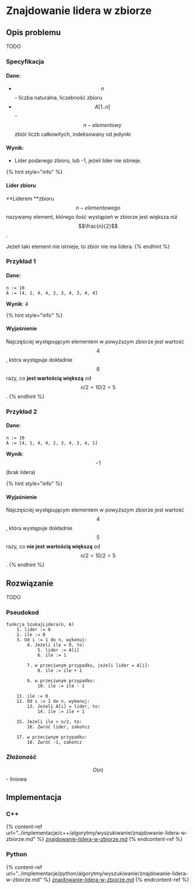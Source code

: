 # Znajdowanie lidera w zbiorze

## Opis problemu

TODO

### Specyfikacja

#### Dane:

* $$n$$ - liczba naturalna, liczebność zbioru
* $$A[1..n]$$ - $$n-elementowy$$ zbiór liczb całkowitych, indeksowany od jedynki

#### Wynik:

* Lider podanego zbioru, lub -1, jeżeli lider nie istnieje.

{% hint style="info" %}
#### Lider zbioru

**Liderem **zbioru $$n-elementowego$$ nazywamy element, którego ilość wystąpień w zbiorze jest większa niż $$\frac{n}{2}$$.

Jeżeli taki element nie istnieje, to zbiór nie ma lidera.
{% endhint %}

### Przykład 1

#### Dane:

```
n := 10
A := [4, 1, 4, 4, 2, 3, 4, 3, 4, 4]
```

**Wynik**: 4

{% hint style="info" %}
#### Wyjaśnienie

Najczęściej występującym elementem w powyższym zbiorze jest wartość $$4$$, która występuje dokładnie $$6$$ razy, co **jest wartością większą** od $$n/2=10/2=5$$.
{% endhint %}

### Przykład 2

#### Dane:

```
n := 10
A := [4, 1, 4, 4, 2, 3, 4, 3, 4, 1]
```

**Wynik**: $$-1$$ (brak lidera)

{% hint style="info" %}
#### Wyjaśnienie

Najczęściej występującym elementem w powyższym zbiorze jest wartość $$4$$, która występuje dokładnie $$5$$ razy, co **nie jest** **wartością większą** od $$n/2=10/2=5$$.
{% endhint %}

## Rozwiązanie

TODO

### Pseudokod

```
funkcja SzukajLidera(n, A)
    1. lider := 0
    2. ile := 0
    3. Od i := 1 do n, wykonuj:
        4. Jeżeli ile = 0, to:
            5. lider := A[i]
            6. ile := 1
        
        7. w przeciwnym przypadku, jeżeli lider = A[i]:
            8. ile := ile + 1
        
        9. w przeciwnym przypadku:
            10. ile := ile - 1
        
    11. ile := 0
    12. Od i := 1 do n, wykonuj:
        13. Jeżeli A[i] = lider, to:
            14. ile := ile + 1
        
    15. Jeżeli ile > n/2, to:
        16. Zwróć lider, zakończ
    
    17. w przeciwnym przypadku:
        18. Zwróć -1, zakończ
```

### Złożoność

$$O(n)$$ - liniowa

## Implementacja

### C++

{% content-ref url="../implementacje/c++/algorytmy/wyszukiwanie/znajdowanie-lidera-w-zbiorze.md" %}
[znajdowanie-lidera-w-zbiorze.md](../implementacje/c++/algorytmy/wyszukiwanie/znajdowanie-lidera-w-zbiorze.md)
{% endcontent-ref %}

### Python

{% content-ref url="../implementacje/python/algorytmy/wyszukiwanie/znajdowanie-lidera-w-zbiorze.md" %}
[znajdowanie-lidera-w-zbiorze.md](../implementacje/python/algorytmy/wyszukiwanie/znajdowanie-lidera-w-zbiorze.md)
{% endcontent-ref %}
